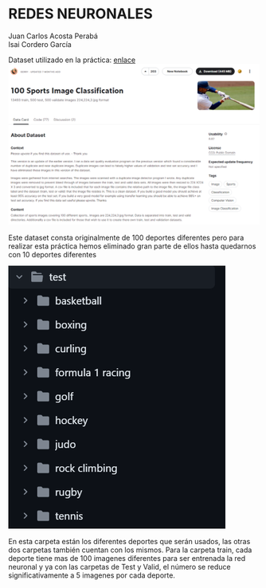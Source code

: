 # REDES NEURONALES

Juan Carlos Acosta Perabá  
Isai Cordero García

Dataset utilizado en la práctica: [enlace](https://www.kaggle.com/datasets/utkarshsaxenadn/flower-classification-5-classes-roselilyetc)
![Imagen del Dataset para práctica](./DatasetDeportes.png)

Este dataset consta originalmente de 100 deportes diferentes pero para realizar esta práctica hemos eliminado gran parte de ellos hasta quedarnos con 10 deportes diferentes

![Imagen de la carpeta Test con los deportes](./TestDeportes.png)

En esta carpeta están los diferentes deportes que serán usados, las otras dos carpetas también cuentan con los mismos.
Para la carpeta train, cada deporte tiene mas de 100 imagenes diferentes para ser entrenada la red neuronal y ya con las carpetas de Test y Valid, el número se reduce significativamente a 5 imagenes por cada deporte.

